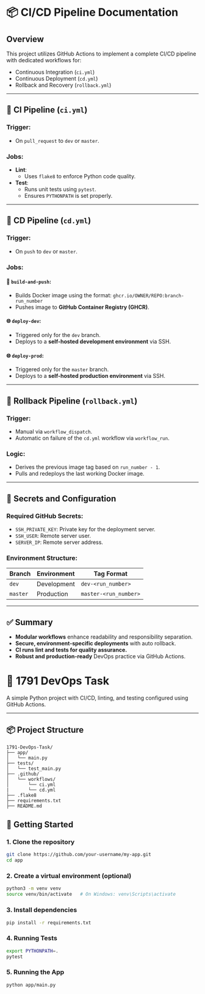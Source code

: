 # 📦 CI/CD Pipeline Documentation

## Overview

This project utilizes GitHub Actions to implement a complete CI/CD pipeline with dedicated workflows for:

- Continuous Integration (`ci.yml`)
- Continuous Deployment (`cd.yml`)
- Rollback and Recovery (`rollback.yml`)

---

## 🔧 CI Pipeline (`ci.yml`)

### Trigger:
- On `pull_request` to `dev` or `master`.

### Jobs:
- **Lint**:
  - Uses `flake8` to enforce Python code quality.
- **Test**:
  - Runs unit tests using `pytest`.
  - Ensures `PYTHONPATH` is set properly.

---

## 🚀 CD Pipeline (`cd.yml`)

### Trigger:
- On `push` to `dev` or `master`.

### Jobs:

#### 🔨 `build-and-push`:
- Builds Docker image using the format: `ghcr.io/OWNER/REPO:branch-run_number`
- Pushes image to **GitHub Container Registry (GHCR)**.

#### 🌐 `deploy-dev`:
- Triggered only for the `dev` branch.
- Deploys to a **self-hosted development environment** via SSH.

#### 🌐 `deploy-prod`:
- Triggered only for the `master` branch.
- Deploys to a **self-hosted production environment** via SSH.

---

## 🔁 Rollback Pipeline (`rollback.yml`)

### Trigger:
- Manual via `workflow_dispatch`.
- Automatic on failure of the `cd.yml` workflow via `workflow_run`.

### Logic:
- Derives the previous image tag based on `run_number - 1`.
- Pulls and redeploys the last working Docker image.

---

## 🔐 Secrets and Configuration

### Required GitHub Secrets:
- `SSH_PRIVATE_KEY`: Private key for the deployment server.
- `SSH_USER`: Remote server user.
- `SERVER_IP`: Remote server address.

### Environment Structure:
| Branch      | Environment   | Tag Format            |
|-------------|---------------|------------------------|
| `dev`       | Development   | `dev-<run_number>`     |
| `master`    | Production    | `master-<run_number>`  |

---

## ✅ Summary

- **Modular workflows** enhance readability and responsibility separation.
- **Secure, environment-specific deployments** with auto rollback.
- **CI runs lint and tests for quality assurance.**
- **Robust and production-ready** DevOps practice via GitHub Actions.



# 🐍 1791 DevOps Task

A simple Python project with CI/CD, linting, and testing configured using GitHub Actions.

---

## 📦 Project Structure

```
1791-DevOps-Task/
├── app/
│   └── main.py
├── tests/
│   └── test_main.py
├── .github/
│   └── workflows/
│       └── ci.yml      
|       └── cd.yml
├── .flake8
├── requirements.txt
├── README.md
```

## 🚀 Getting Started
### 1. Clone the repository
```bash
git clone https://github.com/your-username/my-app.git
cd app
```

### 2. Create a virtual environment (optional)
```bash
python3 -m venv venv
source venv/bin/activate   # On Windows: venv\Scripts\activate
```

### 3. Install dependencies
```bash
pip install -r requirements.txt
```

### 4. Running Tests
```bash
export PYTHONPATH=.
pytest
```

### 5. Running the App
```bash
python app/main.py
```